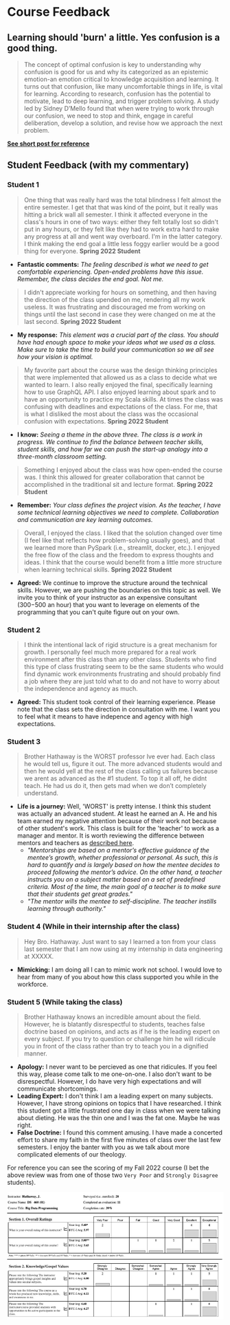 # Course Feedback

## Learning should 'burn' a little. Yes confusion is a good thing.

> The concept of optimal confusion is key to understanding why confusion is good for us and why its categorized as an epistemic emotion-an emotion critical to knowledge acquisition and learning. It turns out that confusion, like many uncomfortable things in life, is vital for learning. According to research, confusion has the potential to motivate, lead to deep learning, and trigger problem solving. A study led by Sidney D’Mello found that when were trying to work through our confusion, we need to stop and think, engage in careful deliberation, develop a solution, and revise how we approach the next problem.

__[See short post for reference](https://educate.datathink.io/posts/desirable-difficulty/)__

## Student Feedback (with my commentary)

### Student 1

> One thing that was really hard was the total blindness I felt almost the entire semester. I get that that was kind of the point, but it really was hitting a brick wall all semester. I think it affected everyone in the class's hours in one of two ways: either they felt totally lost so didn't put in any hours, or they felt like they had to work extra hard to make any progress at all and went way overboard. I'm in the latter category. I think making the end goal a little less foggy earlier would be a good thing for everyone. __Spring 2022 Student__

- __Fantastic comments:__ _The feeling described is what we need to get comfortable experiencing. Open-ended problems have this issue. Remember, the class decides the end goal. Not me._

> I didn't appreciate working for hours on something, and then having the direction of the class upended on me, rendering all my work useless. It was frustrating and discouraged me from working on things until the last second in case they were changed on me at the last second. __Spring 2022 Student__

- __My response:__ _This element was a crucial part of the class. You should have had enough space to make your ideas what we used as a class. Make sure to take the time to build your communication so we all see how your vision is optimal._

> My favorite part about the course was the design thinking principles that were implemented that allowed us as a class to decide what we wanted to learn. I also really enjoyed the final, specifically learning how to use GraphQL API. I also enjoyed learning about spark and to have an opportunity to practice my Scala skills. At times the class was confusing with deadlines and expectations of the class. For me, that is what I disliked the most about the class was the occasional confusion with expectations. __Spring 2022 Student__

- __I know:__ _Seeing a theme in the above three. The class is a work in progress. We continue to find the balance between teacher skills, student skills, and how far we can push the start-up analogy into a three-month classroom setting._

> Something I enjoyed about the class was how open-ended the course was. I think this allowed for greater collaboration that cannot be accomplished in the traditional sit and lecture format. __Spring 2022 Student__

- __Remember:__ _Your class defines the project vision. As the teacher, I have some technical learning objectives we need to complete. Collaboration and communication are key learning outcomes._

> Overall, I enjoyed the class. I liked that the solution changed over time (I feel like that reflects how problem-solving usually goes), and that we learned more than PySpark (i.e., streamlit, docker, etc.). I enjoyed the free flow of the class and the freedom to express thoughts and ideas. I think that the course would benefit from a little more structure when learning technical skills. __Spring 2022 Student__

- __Agreed:__ We continue to improve the structure around the technical skills. However, we are pushing the boundaries on this topic as well. We invite you to think of your instructor as an expensive consultant ($300-$500 an hour) that you want to leverage on elements of the programming that you can't quite figure out on your own.

### Student 2

> I think the intentional lack of rigid structure is a great mechanism for growth. I personally feel much more prepared for a real work environment after this class than any other class. Students who find this type of class frustrating seem to be the same students who would find dynamic work environments frustrating and should probably find a job where they are just told what to do and not have to worry about the independence and agency as much.

- __Agreed:__ This student took control of their learning experience.  Please note that the class sets the direction in consultation with me.  I want you to feel what it means to have indepence and agency with high expectations.

### Student 3

> Brother Hathaway is the WORST professor Ive ever had. Each class he would tell us, figure it out. The more advanced students would and then he would yell at the rest of the class calling us failures because we arent as advanced as the #1 student. To top it all off, he didnt teach. He had us do it, then gets mad when we don’t completely understand.

- __Life is a journey:__ Well, 'WORST' is pretty intense. I think this student was actually an advanced student. At least he earned an A. He and his team earned my negative attention because of their work not because of other student's work. This class is built for the 'teacher' to work as a manager and mentor. It is worth reviewing the difference between mentors and teachers as [described here](https://mentorcruise.com/blog/whats-difference-between-teacher-vs-mentor/#:~:text=A%20teacher%20provides%20knowledge%20and,guide%20you%20through%20your%20vision.). 
    - _"Mentorships are based on a mentor’s effective guidance of the mentee’s growth, whether professional or personal. As such, this is hard to quantify and is largely based on how the mentee decides to proceed following the mentor’s advice. On the other hand, a teacher instructs you on a subject matter based on a set of predefined criteria. Most of the time, the main goal of a teacher is to make sure that their students get great grades."_
    - _"The mentor wills the mentee to self-discipline. The teacher instills learning through authority."_

### Student 4 (While in their internship after the class)

> Hey Bro. Hathaway. Just want to say I learned a ton from your class last semester that I am now using at my internship in data engineering at XXXXX.

- __Mimicking:__ I am doing all I can to mimic work not school. I would love to hear from many of you about how this class supported you while in the workforce.

### Student 5 (While taking the class)

> Brother Hathaway knows an incredible amount about the field. However, he is blatantly disrespectful to students, teaches false doctrine based on opinions, and acts as if he is the leading expert on every subject. If you try to question or challenge him he will ridicule you in front of the class rather than try to teach you in a dignified manner.

- __Apology:__ I never want to be percieved as one that ridicules. If you feel this way, please come talk to me one-on-one. I also don't want to be disrespectful. However, I do have very high expectations and will communicate shortcomings.
- __Leading Expert:__ I don't think I am a leading expert on many subjects. However, I have strong opinions on topics that I have researched. I think this student got a little frustrated one day in class when we were talking about dieting. He was the thin one and I was the fat one. Maybe he was right.
- __False Doctrine:__ I found this comment amusing. I have made a concerted effort to share my faith in the first five minutes of class over the last few semesters. I enjoy the banter with you as we talk about more complicated elements of our theology. 

For reference you can see the scoring of my Fall 2022 course (I bet the above review was from one of those two `Very Poor` and `Strongly Disagree` students).

![](img/ds460_fa22.jpg)
